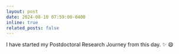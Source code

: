```yaml
---
layout: post
date: 2024-08-10 07:59:00-0400
inline: true
related_posts: false
---
```


I have started my Postdoctoral Research Journey from this day. :sparkles: :smile:
